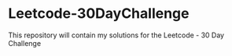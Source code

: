 # Leetcode-30DayChallenge
This repository will contain my solutions for the Leetcode - 30 Day Challenge
